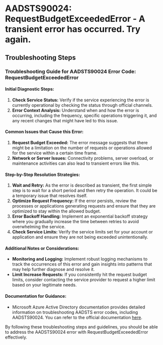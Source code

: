 # AADSTS90024: RequestBudgetExceededError - A transient error has occurred. Try again.


## Troubleshooting Steps
### Troubleshooting Guide for AADSTS90024 Error Code: RequestBudgetExceededError

#### Initial Diagnostic Steps:
1. **Check Service Status:** Verify if the service experiencing the error is currently operational by checking the status through official channels.
2. **Error Context Analysis:** Understand when and how the error is occurring, including the frequency, specific operations triggering it, and any recent changes that might have led to this issue.

#### Common Issues that Cause this Error:
1. **Request Budget Exceeded:** The error message suggests that there might be a limitation on the number of requests or operations allowed for the service within a certain time frame.
2. **Network or Server Issues:** Connectivity problems, server overload, or maintenance activities can also lead to transient errors like this.

#### Step-by-Step Resolution Strategies:
1. **Wait and Retry:** As the error is described as transient, the first simple step is to wait for a short period and then retry the operation. It could be a temporary issue that resolves itself.
2. **Optimize Request Frequency:** If the error persists, review the processes or applications generating requests and ensure that they are optimized to stay within the allowed budget.
3. **Error Backoff Handling:** Implement an exponential backoff strategy where you gradually increase the time between retries to avoid overwhelming the service.
4. **Check Service Limits:** Verify the service limits set for your account or application and ensure they are not being exceeded unintentionally.

#### Additional Notes or Considerations:
- **Monitoring and Logging:** Implement robust logging mechanisms to track the occurrences of this error and gain insights into patterns that may help further diagnose and resolve it.
- **Limit Increase Requests:** If you consistently hit the request budget limits, consider contacting the service provider to request a higher limit based on your legitimate needs.

#### Documentation for Guidance:
- Microsoft Azure Active Directory documentation provides detailed information on troubleshooting AADSTS error codes, including AADSTS90024. You can refer to the official documentation [here](https://docs.microsoft.com/en-us/azure/active-directory/develop/v2-troubleshoot-errors). 

By following these troubleshooting steps and guidelines, you should be able to address the AADSTS90024 error with RequestBudgetExceededError effectively.
